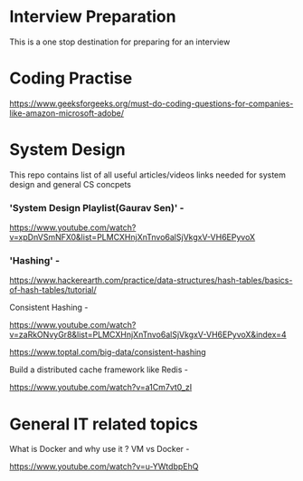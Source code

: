# Interview Preparation
This is a one stop destination for preparing for an interview

# Coding Practise
https://www.geeksforgeeks.org/must-do-coding-questions-for-companies-like-amazon-microsoft-adobe/

# System Design

This repo contains list of all useful articles/videos links needed for system design and general CS concpets

### 'System Design Playlist(Gaurav Sen)' - 

https://www.youtube.com/watch?v=xpDnVSmNFX0&list=PLMCXHnjXnTnvo6alSjVkgxV-VH6EPyvoX

### 'Hashing' -

https://www.hackerearth.com/practice/data-structures/hash-tables/basics-of-hash-tables/tutorial/

Consistent Hashing - 

https://www.youtube.com/watch?v=zaRkONvyGr8&list=PLMCXHnjXnTnvo6alSjVkgxV-VH6EPyvoX&index=4

https://www.toptal.com/big-data/consistent-hashing

Build a distributed cache framework like Redis - 

https://www.youtube.com/watch?v=a1Cm7vt0_zI

# General IT related topics

What is Docker and why use it ? VM vs Docker -

https://www.youtube.com/watch?v=u-YWtdbpEhQ
